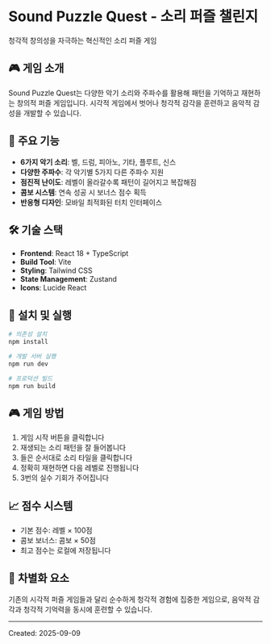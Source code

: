 # Sound Puzzle Quest - 소리 퍼즐 챌린지

청각적 창의성을 자극하는 혁신적인 소리 퍼즐 게임

## 🎮 게임 소개

Sound Puzzle Quest는 다양한 악기 소리와 주파수를 활용해 패턴을 기억하고 재현하는 창의적 퍼즐 게임입니다. 시각적 게임에서 벗어나 청각적 감각을 훈련하고 음악적 감성을 개발할 수 있습니다.

## 🎯 주요 기능

- **6가지 악기 소리**: 벨, 드럼, 피아노, 기타, 플루트, 신스
- **다양한 주파수**: 각 악기별 5가지 다른 주파수 지원
- **점진적 난이도**: 레벨이 올라갈수록 패턴이 길어지고 복잡해짐
- **콤보 시스템**: 연속 성공 시 보너스 점수 획득
- **반응형 디자인**: 모바일 최적화된 터치 인터페이스

## 🛠️ 기술 스택

- **Frontend**: React 18 + TypeScript
- **Build Tool**: Vite
- **Styling**: Tailwind CSS
- **State Management**: Zustand
- **Icons**: Lucide React

## 📱 설치 및 실행

```bash
# 의존성 설치
npm install

# 개발 서버 실행
npm run dev

# 프로덕션 빌드
npm run build
```

## 🎮 게임 방법

1. 게임 시작 버튼을 클릭합니다
2. 재생되는 소리 패턴을 잘 들어봅니다
3. 들은 순서대로 소리 타일을 클릭합니다
4. 정확히 재현하면 다음 레벨로 진행됩니다
5. 3번의 실수 기회가 주어집니다

## 📈 점수 시스템

- 기본 점수: 레벨 × 100점
- 콤보 보너스: 콤보 × 50점
- 최고 점수는 로컬에 저장됩니다

## 🎵 차별화 요소

기존의 시각적 퍼즐 게임들과 달리 순수하게 청각적 경험에 집중한 게임으로, 음악적 감각과 청각적 기억력을 동시에 훈련할 수 있습니다.

---

Created: 2025-09-09